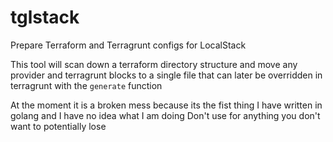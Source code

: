 # tglstack
Prepare Terraform and Terragrunt configs for LocalStack

This tool will scan down a terraform directory structure and move any provider and terragrunt blocks to a single file that can later be overridden in terragrunt with the `generate` function

At the moment it is a broken mess because its the fist thing I have written in golang and I have no idea what I am doing  Don't use for anything you don't want to potentially lose